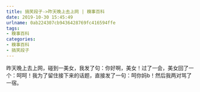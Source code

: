 ```yaml
---
title: 搞笑段子->昨天晚上去上网 | 糗事百科
date: 2019-10-30 15:45:49
urlname: 0ab224307cb9436428769fc416594ffe
tags: 
- 糗事百科
categories:
- 糗事百科
- 搞笑段子
---
```

昨天晚上去上网，碰到一美女，我发了句：你好啊，美女！过了一会，美女回了一个：呵呵！我为了留住接下来的话题，直接发了一句：呵你妈b！然后我两对骂了一宿。


